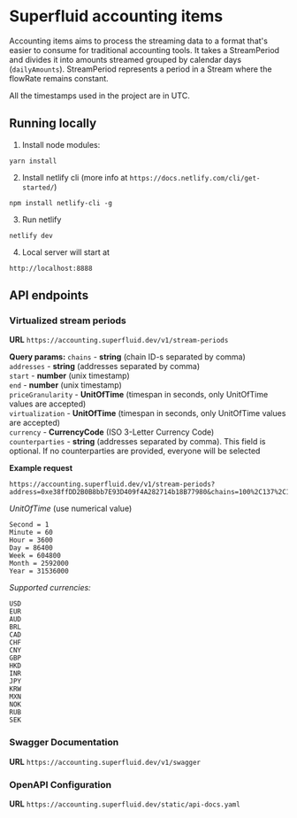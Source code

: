 # Superfluid accounting items

Accounting items aims to process the streaming data to a format that's easier to consume for traditional accounting tools. It takes a StreamPeriod and divides it into amounts streamed grouped by calendar days (`dailyAmounts`). StreamPeriod represents a period in a Stream where the flowRate remains constant.

All the timestamps used in the project are in UTC.


## Running locally

1) Install node modules:
```
yarn install
```

2) Install netlify cli (more info at `https://docs.netlify.com/cli/get-started/`)
```
npm install netlify-cli -g
```

3) Run netlify
```
netlify dev
```

4) Local server will start at
```
http://localhost:8888
```

## API endpoints

### Virtualized stream periods

**URL**
`https://accounting.superfluid.dev/v1/stream-periods`

**Query params:**
`chains` - **string** (chain ID-s separated by comma) <br />
`addresses` - **string** (addresses separated by comma) <br />
`start` - **number** (unix timestamp) <br />
`end` - **number** (unix timestamp) <br />
`priceGranularity` - **UnitOfTime** (timespan in seconds, only UnitOfTime values are accepted) <br />
`virtualization` - **UnitOfTime** (timespan in seconds, only UnitOfTime values are accepted) <br />
`currency` - **CurrencyCode** (ISO 3-Letter Currency Code) <br />
`counterparties` - **string** (addresses separated by comma). This field is optional. If no counterparties are provided, everyone will be selected <br />

**Example request**
```
https://accounting.superfluid.dev/v1/stream-periods?address=0xe38ffDD2B0B8bb7E93D409f4A282714b18B77980&chains=100%2C137%2C10%2C42161%2C43114%2C56&start=1638309600&end=1669845599&priceGranularity=86400&virtualization=2592000&currency=USD&counterparties=0x7BDa037dFdf9CD9Ad261D27f489924aebbcE71Ac%2C0x7269B0c7C831598465a9EB17F6c5a03331353dAF
```

*UnitOfTime* (use numerical value)
```
Second = 1
Minute = 60
Hour = 3600
Day = 86400
Week = 604800
Month = 2592000
Year = 31536000
```

*Supported currencies:*
```
USD
EUR
AUD
BRL
CAD
CHF
CNY
GBP
HKD
INR
JPY
KRW
MXN
NOK
RUB
SEK
```

### Swagger Documentation

**URL**
`https://accounting.superfluid.dev/v1/swagger`

### OpenAPI Configuration

**URL**
`https://accounting.superfluid.dev/static/api-docs.yaml`